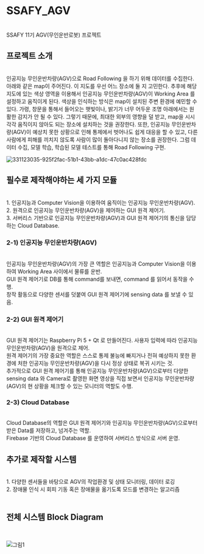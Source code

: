 # SSAFY_AGV
<br>
SSAFY 11기 AGV(무인운반로봇) 프로젝트
<br>

## 프로젝트 소개
<br>
인공지능 무인운반차량(AGV)으로 Road Following 을 하기 위해 데이터를 수집한다. 아래와 같은 map이 주어진다. 이 지도를 우선 어느 장소에 둘 지 고민한다. 추후에 해당 지도에 있는 색상 영역을 이용해서 인공지능 무인운반차량(AGV)이 Working Area 를 설정하고 움직이게 된다. 색상을 인식하는 방식은 map이 설치된 주변 환경에 예민할 수 있다. 가령, 창문을 통해서 들어오는 햇빛이나, 밝기가 너무 어두운 조명 아래에서는 원활한 감지가 안 될 수 있다. 그렇기 때문에, 최대한 외부의 영향을 덜 받고, map을 시시각각 움직이지 않아도 되는 장소에 설치하는 것을 권장한다. 또한, 인공지능 무인운반차량(AGV)이 예상치 못한 상황으로 인해 통제에서 벗어나도 쉽게 대응을 할 수 있고, 다른 사람에게 피해를 끼치지 않도록 사람이 많이 돌아다니지 않는 장소를 권장한다. 그럼 데이터 수집, 모델 학습, 학습된 모델 테스트를 통해 Road Following 구현.<br>

![331123035-925f2fac-51b1-43bb-a1dc-47c0ac428fdc](https://github.com/lZiinl/SSAFY_AGV/assets/149471946/74967f3b-9293-424c-802e-c056f5bedadb)

## 필수로 제작해야하는 세 가지 모듈
<br>
1. 인공지능과 Computer Vision을 이용하여 움직이는 인공지능 무인운반차량(AGV).<br>
2. 원격으로 인공지능 무인운반차량(AGV)을 제어하는 GUI 원격 제어기.<br>
3. 서버리스 기반으로 인공지능 무인운반차량(AGV)과 GUI 원격 제어기의 통신을 담당하는 Cloud Database.<br>


### 2-1) 인공지능 무인운반차량(AGV)
<br>
인공지능 무인운반차량(AGV)의 가장 큰 역할은 인공지능과 Computer Vision을 이용하여 Working Area 사이에서 물류를 운반.<br>
GUI 원격 제어기로 DB를 통해 command를 보내면, command 를 읽어서 동작을 수행.<br>
창작 활동으로 다양한 센서를 덧붙여 GUI 원격 제어기에 sensing data 를 보낼 수 있음.<br>


### 2-2) GUI 원격 제어기
<br>
GUI 원격 제어기는 Raspberry Pi 5 + Qt 로 만들어진다. 사용자 입력에 따라 인공지능 무인운반차량(AGV)을 원격으로 제어.<br>
원격 제어기의 가장 중요한 역할은 스스로 통제 불능에 빠지거나 전혀 예상하지 못한 환경에 처한 인공지능 무인운반차량(AGV)을 다시 정상 상태로 복귀 시키는 것.<br>
추가적으로 GUI 원격 제어기를 통해 인공지능 무인운반차량(AGV)으로부터 다양한 sensing data 와 Camera로 촬영한 화면 영상을 직접 보면서 인공지능 무인운반차량(AGV)의 현 상황을 체크할 수 있는 모니터의 역할도 수행.<br>


### 2-3) Cloud Database
<br>
Cloud Database의 역할은 GUI 원격 제어기와 인공지능 무인운반차량(AGV)으로부터 받은 Data를 저장하고, 넘겨주는 역할.<br>
Firebase 기반의 Cloud Database 를 운영하여 서버리스 방식으로 서버 운영. <br>

## 추가로 제작할 시스템
<br>
1. 다양한 센서들을 바탕으로 AGV의 작업환경 및 상태 모니터링, 데이터 로깅<br>
2. 장애물 인식 시 회피 기동 혹은 장애물을 옮기도록 모드를 변경하는 알고리즘<br>
<br>

## 전체 시스템 Block Diagram
<br>

![그림1](https://github.com/lZiinl/SSAFY_AGV/assets/149471946/ed7f580f-27be-482f-963b-9222e508634f)

